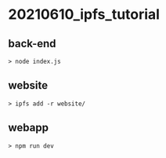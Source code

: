 # 20210610_ipfs_tutorial

## back-end
  
  ```> node index.js ```

## website

``` > ipfs add -r website/ ```

## webapp

``` > npm run dev ```